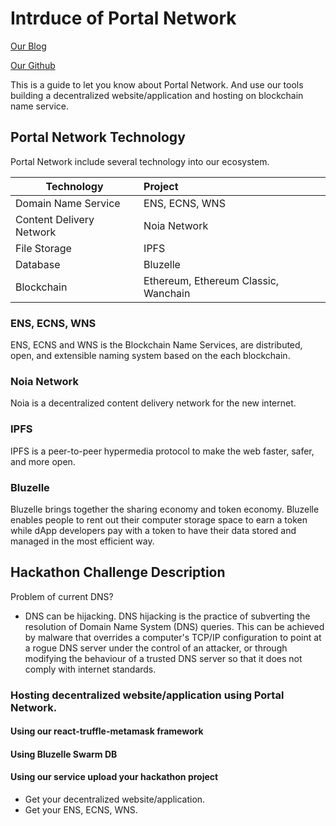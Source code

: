 # Intrduce of Portal Network

[Our Blog](https://medium.com/portalnetworkofficial)

[Our Github](https://github.com/PortalNetwork)

This is a guide to let you know about Portal Network. And use our tools building a decentralized website/application and hosting on blockchain name service.

## Portal Network Technology

Portal Network include several technology into our ecosystem.

Technology               | Project
-------------------------|:-------------------------------------
Domain Name Service      | ENS, ECNS, WNS
Content Delivery Network | Noia Network
File Storage             | IPFS
Database                 | Bluzelle
Blockchain               | Ethereum, Ethereum Classic, Wanchain


### ENS, ECNS, WNS

ENS, ECNS and WNS is the Blockchain Name Services, are distributed, open, and extensible naming system based on the each blockchain.

### Noia Network

Noia is a decentralized content delivery network for the new internet.

### IPFS

IPFS is a peer-to-peer hypermedia protocol to make the web faster, safer, and more open.

### Bluzelle

Bluzelle brings together the sharing economy and token economy. Bluzelle enables people to rent out their computer storage space to earn a token while dApp developers pay with a token to have their data stored and managed in the most efficient way.

## Hackathon Challenge Description

Problem of current DNS?
- DNS can be hijacking. DNS hijacking is the practice of subverting the resolution of Domain Name System (DNS) queries. This can be achieved by malware that overrides a computer's TCP/IP configuration to point at a rogue DNS server under the control of an attacker, or through modifying the behaviour of a trusted DNS server so that it does not comply with internet standards.

### Hosting decentralized website/application using Portal Network.

#### Using our react-truffle-metamask framework

#### Using Bluzelle Swarm DB 

#### Using our service upload your hackathon project

- Get your decentralized website/application.
- Get your ENS, ECNS, WNS.
